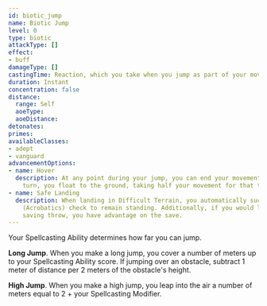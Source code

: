 ```yaml
---
id: biotic_jump
name: Biotic Jump
level: 0
type: biotic
attackType: []
effect:
- buff
damageType: []
castingTime: Reaction, which you take when you jump as part of your movement
duration: Instant
concentration: false
distance:
  range: Self
  aoeType: 
  aoeDistance: 
detonates:
primes: 
availableClasses:
- adept
- vanguard
advancementOptions:
- name: Hover
  description: At any point during your jump, you can end your movement and hover in place. At the start of your next 
    turn, you float to the ground, taking half your movement for that turn.
- name: Safe Landing
  description: When landing in Difficult Terrain, you automatically succeed on your Dexterity 
    (Acrobatics) check to remain standing. Additionally, if you would land within an area that causes a Dexterity 
    saving throw, you have advantage on the save.
---
```

Your Spellcasting Ability determines how far you can jump.

__Long Jump__. When you make a long jump, you cover a number of meters up to your Spellcasting Ability score. If jumping
over an obstacle, subtract 1 meter of distance per 2 meters of the obstacle's height.

__High Jump__. When you make a high jump, you leap into the air a number of meters equal to 2 + your Spellcasting Modifier.
